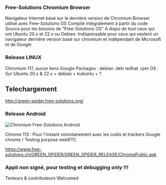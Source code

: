 ### Free-Solutions Chromium Browser 
Navigateur Internet basé sur le dernière version de Chromium
Browser utilisé avec Free-Solutions OS 
Compilé intégralement à partir du code Source pour les besoins de "Free-Solutions OS"
A dispo de tout ceux qui ont Ubuntu 20.x et 22.x ou Debian.
Indispensable pour ceux qui veulent un navigateur dernière version basé sur chromium et indépendant de Microsoft et de Google

### Release LINUX
Chromium 117, aucun liens Google
Packages : debian .deb redhat .rpm
OS : Sur Ubuntu 20.x & 22.x + debian + kubuntu + ? 

## Telechargement
http://green-spider.free-solutions.org/

### Release Android
![Chromium Free-Solutions Android](https://webrtc.free-solutions.org/images/screenshot23.png)

Chrome 113 : Pour l'instant volontairement avec les outils et trackers Google chrome / Testing purpose webRTC

https://www.free-solutions.ch/GREEN_SPIDER/GREEN_SPIDER_RELEASE/ChromePublic.apk

### Appli non signé, pour testing et debugging only !!!

Testeurs & contributeurs Welcomed
